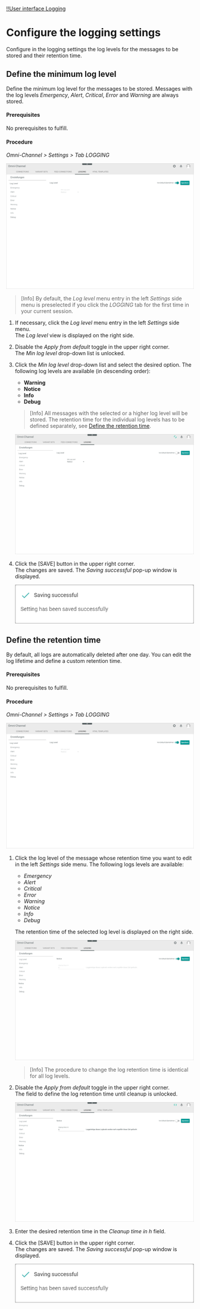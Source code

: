 [!!User interface Logging](../UserInterface/07c_Logging.md)

# Configure the logging settings

Configure in the logging settings the log levels for the messages to be stored and their retention time.


## Define the minimum log level

Define the minimum log level for the messages to be stored.
Messages with the log levels *Emergency*, *Alert*, *Critical*, *Error* and *Warning* are always stored.

#### Prerequisites

No prerequisites to fulfill.

#### Procedure

*Omni-Channel > Settings > Tab LOGGING*

![Logging](../../Assets/Screenshots/Channels/Settings/Logging/Logging.png "[Logging]")

> [Info] By default, the *Log level* menu entry in the left *Settings* side menu is preselected if you click the *LOGGING* tab for the first time in your current session.

1. If necessary, click the *Log level* menu entry in the left *Settings* side menu.   
    The *Log level* view is displayed on the right side.

2. Disable the *Apply from default* toggle in the upper right corner.   
    The *Min log level* drop-down list is unlocked.

3. Click the *Min log level* drop-down list and select the desired option. The following log levels are available (in descending order):
    - **Warning**
    - **Notice**
    - **Info**
    - **Debug**

    > [Info] All messages with the selected or a higher log level will be stored. The retention time for the individual log levels has to be defined separately, see [Define the retention time](#define-the-retention-time).

    ![Logging](../../Assets/Screenshots/Channels/Settings/Logging/LogLevel.png "[Logging]")

4. Click the [SAVE] button in the upper right corner.   
    The changes are saved. The *Saving successful* pop-up window is displayed.

    ![Saving successful](../../Assets/Screenshots/Channels/Settings/Logging/SavingSuccessful.png "[Saving successful]")




## Define the retention time

By default, all logs are automatically deleted after one day. You can edit the log lifetime and define a custom retention time.

#### Prerequisites

No prerequisites to fulfill.

#### Procedure

*Omni-Channel > Settings > Tab LOGGING*

![Logging](../../Assets/Screenshots/Channels/Settings/Logging/Logging.png "[Logging]")

1. Click the log level of the message whose retention time you want to edit in the left *Settings* side menu. The following logs levels are available:
    - *Emergency*
    - *Alert*
    - *Critical*
    - *Error*
    - *Warning*
    - *Notice*
    - *Info*
    - *Debug*

    The retention time of the selected log level is displayed on the right side.

    ![Notice](../../Assets/Screenshots/Channels/Settings/Logging/Notice.png "[Notice]")

    > [Info] The procedure to change the log retention time is identical for all log levels.

2. Disable the *Apply from default* toggle in the upper right corner.   
    The field to define the log retention time until cleanup is unlocked.

    ![Retention time](../../Assets/Screenshots/Channels/Settings/Logging/RetentionTime.png "[Retention time]")

3. Enter the desired retention time in the *Cleanup time in h* field.

4. Click the [SAVE] button in the upper right corner.   
    The changes are saved. The *Saving successful* pop-up window is displayed.

    ![Saving successful](../../Assets/Screenshots/Channels/Settings/Logging/SavingSuccessful.png "[Saving successful]")
